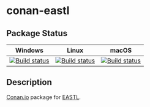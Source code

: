 # conan-eastl

## Package Status

| Windows | Linux | macOS |
|:-------:|:-----:|:-----:|
|[![Build status](https://ci.appveyor.com/api/projects/status/afpxf7hpmaq7c4gb/branch/testing%2F3.16.07?svg=true)](https://ci.appveyor.com/project/SpaceIm/conan-eastl)|[![Build status](https://github.com/SpaceIm/conan-eastl/workflows/.github/workflows/linux.yml/badge.svg?branch=testing%2F3.16.07)](https://github.com/SpaceIm/conan-eastl/actions/workflows/linux.yml?query=branch%3Atesting%2F3.16.07)|[![Build status](https://github.com/SpaceIm/conan-eastl/workflows/.github/workflows/macos.yml/badge.svg?branch=testing%2F3.16.07)](https://github.com/SpaceIm/conan-eastl/actions/workflows/macos.yml?query=branch%3Atesting%2F3.16.07)|

## Description

[Conan.io](https://conan.io) package for [EASTL](https://github.com/electronicarts/EASTL).

